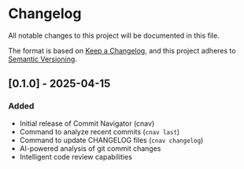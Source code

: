 # Changelog

All notable changes to this project will be documented in this file.

The format is based on [Keep a Changelog](https://keepachangelog.com/en/1.0.0/),
and this project adheres to [Semantic Versioning](https://semver.org/spec/v2.0.0.html).

## [0.1.0] - 2025-04-15

### Added
- Initial release of Commit Navigator (cnav)
- Command to analyze recent commits (`cnav last`)
- Command to update CHANGELOG files (`cnav changelog`)
- AI-powered analysis of git commit changes
- Intelligent code review capabilities
